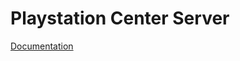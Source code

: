 # Playstation Center Server

[Documentation](https://github.com/omar1Mayallo/Playstation-Center-Management-System)
